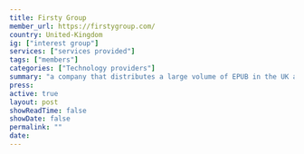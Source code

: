 ```yaml
---
title: Firsty Group 
member_url: https://firstygroup.com/
country: United-Kingdom
ig: ["interest group"] 
services: ["services provided"] 
tags: ["members"]
categories: ["Technology providers"]
summary: "a company that distributes a large volume of EPUB in the UK and develops white-labeled Readium-based reading applications for multiple publishers."
press:
active: true
layout: post
showReadTime: false
showDate: false
permalink: ""
date: 
---
```

